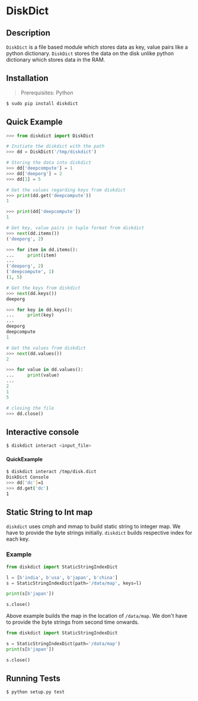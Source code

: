 # DiskDict

## Description
`DiskDict` is a file based module which stores data as key, value pairs like a python dictionary. `DiskDict` stores the data on the disk unlike python dictionary which stores data in the RAM.

## Installation

> Prerequisites: Python

```bash
$ sudo pip install diskdict
```

## Quick Example

```python
>>> from diskdict import DiskDict

# Initiate the diskdict with the path
>>> dd = DiskDict('/tmp/diskdict')

# Storing the data into diskdict
>>> dd['deepcompute'] = 1
>>> dd['deeporg'] = 2
>>> dd[1] = 5

# Get the values regarding keys from diskdict
>>> print(dd.get('deepcompute'))
1

>>> print(dd['deepcompute'])
1

# Get key, value pairs in tuple format from diskdict
>>> next(dd.items())
('deeporg', 2)

>>> for item in dd.items():
...     print(item)
...
('deeporg', 2)
('deepcompute', 1)
(1, 5)

# Get the keys from diskdict
>>> next(dd.keys())
deeporg

>>> for key in dd.keys():
...     print(key)
...
deeporg
deepcompute
1

# Get the values from diskdict
>>> next(dd.values())
2

>>> for value in dd.values():
...     print(value)
...
2
1
5

# closing the file
>>> dd.close()
```

## Interactive console
```bash
$ diskdict interact <input_file>
```

#### QuickExample
```bash
$ diskdict interact /tmp/disk.dict
DiskDict Console
>>> dd['dc']=1
>>> dd.get('dc')
1
```

## Static String to Int map
`diskdict` uses cmph and mmap to build static string to integer map. We have to provide the byte strings initially.
`diskdict` builds respective index for each key.

### Example

```python
from diskdict import StaticStringIndexDict

l = [b'india', b'usa', b'japan', b'china']
s = StaticStringIndexDict(path='/data/map', keys=l)

print(s[b'japan'])

s.close()
```

Above example builds the map in the location of `/data/map`. We don't have to provide the byte strings from second time onwards.

```python
from diskdict import StaticStringIndexDict

s = StaticStringIndexDict(path='/data/map')
print(s[b'japan'])

s.close()
```

## Running Tests

```bash
$ python setup.py test
```
